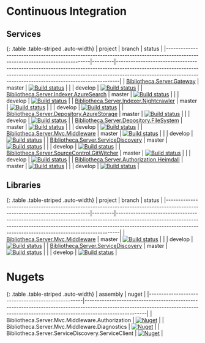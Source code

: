 # Continuous Integration

## Services

{: .table .table-striped .auto-width}
| project                                                                                                                     | branch  | status                                                                                                                                                                                                                                    |
|-----------------------------------------------------------------------------------------------------------------------------|---------|-------------------------------------------------------------------------------------------------------------------------------------------------------------------------------------------------------------------------------------------|
| [Bibliotheca.Server.Gateway](https://github.com/BibliothecaTeam/Bibliotheca.Server.Gateway)                                 | master  | [![Build status](https://img.shields.io/appveyor/ci/marcinczachurski/bibliotheca-server-gateway/master.svg)](https://ci.appveyor.com/project/marcinczachurski/bibliotheca-server-gateway/branch/master)                                   |
|                                                                                                                             | develop | [![Build status](https://img.shields.io/appveyor/ci/marcinczachurski/bibliotheca-server-gateway/develop.svg)](https://ci.appveyor.com/project/marcinczachurski/bibliotheca-server-gateway/branch/develop)                                 |
| [Bibliotheca.Server.Indexer.AzureSearch](https://github.com/BibliothecaTeam/Bibliotheca.Server.Indexer.AzureSearch)         | master  | [![Build status](https://img.shields.io/appveyor/ci/marcinczachurski/bibliotheca-server-indexer-azuresearch/master.svg)](https://ci.appveyor.com/project/marcinczachurski/bibliotheca-server-indexer-azuresearch/branch/master)           |
|                                                                                                                             | develop | [![Build status](https://img.shields.io/appveyor/ci/marcinczachurski/bibliotheca-server-indexer-azuresearch/develop.svg)](https://ci.appveyor.com/project/marcinczachurski/bibliotheca-server-indexer-azuresearch/branch/develop)         |
| [Bibliotheca.Server.Indexer.Nightcrawler](https://github.com/BibliothecaTeam/Bibliotheca.Server.Indexer.Nightcrawler)       | master  | [![Build status](https://img.shields.io/appveyor/ci/marcinczachurski/bibliotheca-server-indexer-nightcrawler/master.svg)](https://ci.appveyor.com/project/marcinczachurski/bibliotheca-server-indexer-nightcrawler/branch/master)         |
|                                                                                                                             | develop | [![Build status](https://img.shields.io/appveyor/ci/marcinczachurski/bibliotheca-server-indexer-nightcrawler/develop.svg)](https://ci.appveyor.com/project/marcinczachurski/bibliotheca-server-indexer-nightcrawler/branch/develop)       |
| [Bibliotheca.Server.Depository.AzureStorage](https://github.com/BibliothecaTeam/Bibliotheca.Server.Depository.AzureStorage) | master  | [![Build status](https://img.shields.io/appveyor/ci/marcinczachurski/bibliotheca-server-depository-azurestorage/master.svg)](https://ci.appveyor.com/project/marcinczachurski/bibliotheca-server-depository-azurestorage/branch/master)   |
|                                                                                                                             | develop | [![Build status](https://img.shields.io/appveyor/ci/marcinczachurski/bibliotheca-server-depository-azurestorage/develop.svg)](https://ci.appveyor.com/project/marcinczachurski/bibliotheca-server-depository-azurestorage/branch/develop) |
| [Bibliotheca.Server.Depository.FileSystem](https://github.com/BibliothecaTeam/Bibliotheca.Server.Depository.FileSystem)     | master  | [![Build status](https://img.shields.io/appveyor/ci/marcinczachurski/bibliotheca-server-depository-filesystem/master.svg)](https://ci.appveyor.com/project/marcinczachurski/bibliotheca-server-depository-filesystem/branch/master)       |
|                                                                                                                             | develop | [![Build status](https://img.shields.io/appveyor/ci/marcinczachurski/bibliotheca-server-depository-filesystem/develop.svg)](https://ci.appveyor.com/project/marcinczachurski/bibliotheca-server-depository-filesystem/branch/develop)     |
| [Bibliotheca.Server.Mvc.Middleware](https://github.com/BibliothecaTeam/Bibliotheca.Server.Mvc.Middleware)                   | master  | [![Build status](https://img.shields.io/appveyor/ci/marcinczachurski/bibliotheca-server-mvc-middleware/master.svg)](https://ci.appveyor.com/project/marcinczachurski/bibliotheca-server-mvc-middleware/branch/master)                     |
|                                                                                                                             | develop | [![Build status](https://img.shields.io/appveyor/ci/marcinczachurski/bibliotheca-server-mvc-middleware/develop.svg)](https://ci.appveyor.com/project/marcinczachurski/bibliotheca-server-mvc-middleware/branch/develop)                   |
| [Bibliotheca.Server.ServiceDiscovery](https://github.com/BibliothecaTeam/Bibliotheca.Server.ServiceDiscovery)               | master  | [![Build status](https://img.shields.io/appveyor/ci/marcinczachurski/bibliotheca-server-servicediscovery/master.svg)](https://ci.appveyor.com/project/marcinczachurski/bibliotheca-server-servicediscovery/branch/master)                 |
|                                                                                                                             | develop | [![Build status](https://img.shields.io/appveyor/ci/marcinczachurski/bibliotheca-server-servicediscovery/develop.svg)](https://ci.appveyor.com/project/marcinczachurski/bibliotheca-server-servicediscovery/branch/develop)               |
| [Bibliotheca.Server.SourceControl.GitWitcher](https://github.com/BibliothecaTeam/Bibliotheca.Server.SourceControl.GitWitcher) | master  | [![Build status](https://img.shields.io/appveyor/ci/marcinczachurski/bibliotheca-server-sourcecontrol-gitwitcher/master.svg)](https://ci.appveyor.com/project/marcinczachurski/bibliotheca-server-sourcecontrol-gitwitcher/branch/master)      |
|                                                                                                                             | develop | [![Build status](https://img.shields.io/appveyor/ci/marcinczachurski/bibliotheca-server-sourcecontrol-gitwitcher/develop.svg)](https://ci.appveyor.com/project/marcinczachurski/bibliotheca-server-sourcecontrol-gitwitcher/branch/develop)    |
| [Bibliotheca.Server.Authorization.Heimdall](https://github.com/BibliothecaTeam/Bibliotheca.Server.Authorization.Heimdall)   | master  | [![Build status](https://img.shields.io/appveyor/ci/marcinczachurski/bibliotheca-server-authorization-heimdall/master.svg)](https://ci.appveyor.com/project/marcinczachurski/bibliotheca-server-authorization-heimdall/branch/master)     |
|                                                                                                                             | develop | [![Build status](https://img.shields.io/appveyor/ci/marcinczachurski/bibliotheca-server-authorization-heimdall/develop.svg)](https://ci.appveyor.com/project/marcinczachurski/bibliotheca-server-authorization-heimdall/branch/develop)   |

## Libraries

{: .table .table-striped .auto-width}
| project                                                                                                                     | branch  | status                                                                                                                                                                                                                                    |
|-----------------------------------------------------------------------------------------------------------------------------|---------|-------------------------------------------------------------------------------------------------------------------------------------------------------------------------------------------------------------------------------------------|
| [Bibliotheca.Server.Mvc.Middleware](https://github.com/BibliothecaTeam/Bibliotheca.Server.Mvc.Middleware)                   | master  | [![Build status](https://img.shields.io/appveyor/ci/marcinczachurski/bibliotheca-server-mvc-middleware/master.svg)](https://ci.appveyor.com/project/marcinczachurski/bibliotheca-server-mvc-middleware/branch/master)                     |
|                                                                                                                             | develop | [![Build status](https://img.shields.io/appveyor/ci/marcinczachurski/bibliotheca-server-mvc-middleware/develop.svg)](https://ci.appveyor.com/project/marcinczachurski/bibliotheca-server-mvc-middleware/branch/develop)                   |
| [Bibliotheca.Server.ServiceDiscovery](https://github.com/BibliothecaTeam/Bibliotheca.Server.ServiceDiscovery)               | master  | [![Build status](https://img.shields.io/appveyor/ci/marcinczachurski/bibliotheca-server-servicediscovery/master.svg)](https://ci.appveyor.com/project/marcinczachurski/bibliotheca-server-servicediscovery/branch/master)                 |
|                                                                                                                             | develop | [![Build status](https://img.shields.io/appveyor/ci/marcinczachurski/bibliotheca-server-servicediscovery/develop.svg)](https://ci.appveyor.com/project/marcinczachurski/bibliotheca-server-servicediscovery/branch/develop)               |


# Nugets

{: .table .table-striped .auto-width}
| assembly                                          | nuget                                                                                                                                                                               |
|---------------------------------------------------|-------------------------------------------------------------------------------------------------------------------------------------------------------------------------------------|
| Bibliotheca.Server.Mvc.Middleware.Authorization   | [![Nuget](https://img.shields.io/nuget/v/Bibliotheca.Server.Mvc.Middleware.Authorization.svg)](https://www.nuget.org/packages/Bibliotheca.Server.Mvc.Middleware.Authorization/)     |
| Bibliotheca.Server.Mvc.Middleware.Diagnostics     | [![Nuget](https://img.shields.io/nuget/v/Bibliotheca.Server.Mvc.Middleware.Diagnostics.svg)](https://www.nuget.org/packages/Bibliotheca.Server.Mvc.Middleware.Authorization/)       |
| Bibliotheca.Server.ServiceDiscovery.ServiceClient | [![Nuget](https://img.shields.io/nuget/v/Bibliotheca.Server.ServiceDiscovery.ServiceClient.svg)](https://www.nuget.org/packages/Bibliotheca.Server.ServiceDiscovery.ServiceClient/) |

